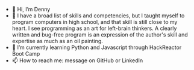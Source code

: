 - 👋 Hi, I’m Denny
- 👀 I have a broad list of skills and competencies, but I taught myself to program computers in high school, and that skill is still close to my heart. I see programming as an art for left-brain thinkers. A clearly written and bug-free program is an expression of the author's skill and expertise as much as an oil painting. 
- 🌱 I’m currently learning Python and Javascript through HackReactor Boot Camp
- 📫 How to reach me: message on GitHub or LinkedIn

<!---
jonalfarlinga/jonalfarlinga is a ✨ special ✨ repository because its `README.md` (this file) appears on your GitHub profile.
You can click the Preview link to take a look at your changes.
--->

